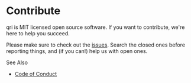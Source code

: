 # Contribute

qri is MIT licensed open source software. If you want to contribute, we're here to help you succeed.

Please make sure to check out the [issues](https://github.com/dgate-io/jsonschema/issues). Search the closed ones before reporting things, and (if you can!) help us with open ones.

See Also 
- [Code of Conduct](https://github.com/dgate-io/jsonschema/blob/master/code_of_conduct.md)